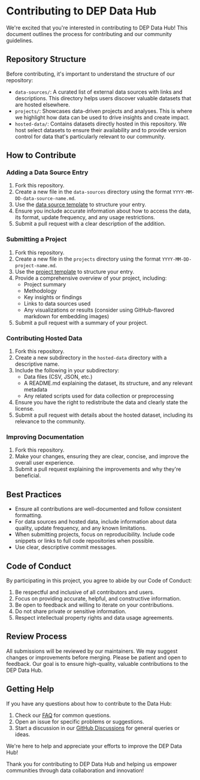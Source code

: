 # Contributing to DEP Data Hub

We're excited that you're interested in contributing to DEP Data Hub! This document outlines the process for contributing and our community guidelines.

## Repository Structure

Before contributing, it's important to understand the structure of our repository:

- `data-sources/`: A curated list of external data sources with links and descriptions. This directory helps users discover valuable datasets that are hosted elsewhere.
- `projects/`: Showcases data-driven projects and analyses. This is where we highlight how data can be used to drive insights and create impact.
- `hosted-data/`: Contains datasets directly hosted in this repository. We host select datasets to ensure their availability and to provide version control for data that's particularly relevant to our community.

## How to Contribute

### Adding a Data Source Entry

1. Fork this repository.
2. Create a new file in the `data-sources` directory using the format `YYYY-MM-DD-data-source-name.md`.
3. Use the [data source template](docs/data-source-template.md) to structure your entry.
4. Ensure you include accurate information about how to access the data, its format, update frequency, and any usage restrictions.
5. Submit a pull request with a clear description of the addition.

### Submitting a Project

1. Fork this repository.
2. Create a new file in the `projects` directory using the format `YYYY-MM-DD-project-name.md`.
3. Use the [project template](docs/project-template.md) to structure your entry.
4. Provide a comprehensive overview of your project, including:
   - Project summary
   - Methodology
   - Key insights or findings
   - Links to data sources used
   - Any visualizations or results (consider using GitHub-flavored markdown for embedding images)
5. Submit a pull request with a summary of your project.

### Contributing Hosted Data

1. Fork this repository.
2. Create a new subdirectory in the `hosted-data` directory with a descriptive name.
3. Include the following in your subdirectory:
   - Data files (CSV, JSON, etc.)
   - A README.md explaining the dataset, its structure, and any relevant metadata
   - Any related scripts used for data collection or preprocessing
4. Ensure you have the right to redistribute the data and clearly state the license.
5. Submit a pull request with details about the hosted dataset, including its relevance to the community.

### Improving Documentation

1. Fork this repository.
2. Make your changes, ensuring they are clear, concise, and improve the overall user experience.
3. Submit a pull request explaining the improvements and why they're beneficial.

## Best Practices

- Ensure all contributions are well-documented and follow consistent formatting.
- For data sources and hosted data, include information about data quality, update frequency, and any known limitations.
- When submitting projects, focus on reproducibility. Include code snippets or links to full code repositories when possible.
- Use clear, descriptive commit messages.

## Code of Conduct

By participating in this project, you agree to abide by our Code of Conduct:

1. Be respectful and inclusive of all contributors and users.
2. Focus on providing accurate, helpful, and constructive information.
3. Be open to feedback and willing to iterate on your contributions.
4. Do not share private or sensitive information.
5. Respect intellectual property rights and data usage agreements.

## Review Process

All submissions will be reviewed by our maintainers. We may suggest changes or improvements before merging. Please be patient and open to feedback. Our goal is to ensure high-quality, valuable contributions to the DEP Data Hub.

## Getting Help

If you have any questions about how to contribute to the Data Hub:

1. Check our [FAQ](docs/FAQ.md) for common questions.
2. Open an issue for specific problems or suggestions.
3. Start a discussion in our [GitHub Discussions](link-to-discussions) for general queries or ideas.

We're here to help and appreciate your efforts to improve the DEP Data Hub!

Thank you for contributing to DEP Data Hub and helping us empower communities through data collaboration and innovation!
